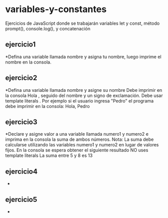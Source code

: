 # variables-y-constantes
Ejercicios de JavaScript donde se trabajarán variables let y const, método prompt(), console.log(), y concatenación

## ejercicio1
*Defina una variable llamada nombre y asigna tu nombre, luego imprime el
nombre en la consola.
## ejercicio2
*Defina una variable llamada nombre y asigne su nombre
Debe imprimir en la consola Hola , seguido del nombre y un signo de
exclamación. Debe usar template literals .
Por ejemplo si el usuario ingresa "Pedro" el programa debe imprimir en la
consola:
Hola, Pedro
## ejercicio3
*Declare y asigne valor a una variable llamada numero1 y numero2 e imprima en la
consola la suma de ambos números.
Nota: La suma debe calcularse utilizando las variables numero1 y numero2 en
lugar de valores fijos.
En la consola se espera obtener el siguiente resultado
NO uses template literals
La suma entre 5 y 8 es 13
## ejercicio4
*
## ejercicio5
*